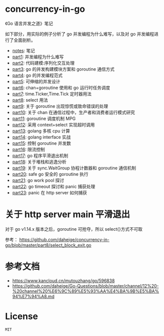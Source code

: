 # concurrency-in-go

《Go 语言并发之道》笔记

如下部分，用实际的例子分析了 go 并发编程为什么难写，以及对 go 并发编程进行了全面剖析。

- [notes](./notes/): 笔记
- [part1](./part1/): 并发编程为什么难写
- [part2](./part2/): 代码建模:序列化交互处理
- [part3](./part3/): go 的并发构建模块方案和 goroutine 通信方式
- [part4](./part4/): go 的并发编程范式
- [part5](./part5/): 可伸缩的并发设计
- [part6](./part6/): chan+goroutine 使用和 go 运行时任务调度
- [part7](./part7/): time.Ticker,Time.Tick 定时器用法
- [part8](./part8/): select 用法
- [part9](./part9/): 关于 goroutine 出现惊慌或致命错误的处理
- [part10](./part10/): 关于 chan 在通信过程中，生产者和消费者运行模式研究
- [part11](./part11/): goroutine 调度机制 MPG
- [part12](./part12/): 采用 context+select 实现超时调用
- [part13](./part13/): golang 多核 cpu 计算
- [part14](./part14/): golang interface 实战
- [part15](./part15/): 控制 goroutine 并发数
- [part16](./part16/): 限流控制
- [part17](./part17/): go 程序平滑退出机制
- [part18](./part18/): 关于堆栈和逃逸分析
- [part19](./part19/): 关于 sync.WaitGroup 协程计数器和 goroutine 通信机制
- [part20](./part20/): safe go 安全的 goroutine 执行
- [part21](./part21/): go work pool 探讨
- [part22](./part22/): go timeout 探讨和 panic 捕获处理
- [part23](./part23/): panic 在 http server 如何捕获

# 关于 http server main 平滑退出

对于 go v1.14.x 版本之后，goroutine 可抢夺，所以 select{}方式不可取

参考：
https://github.com/daheige/concurrency-in-go/blob/master/part8/select_block_exit.go

# 参考文档

- https://www.kancloud.cn/mutouzhang/go/596838
- https://github.com/daheige/Go-Questions/blob/master/channel/12%20-%20channel%20%E6%9C%89%E5%93%AA%E4%BA%9B%E5%BA%94%E7%94%A8.md

# License

    MIT
